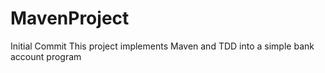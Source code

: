# MavenProject
Initial Commit
 This project implements Maven and TDD into a simple bank account program
